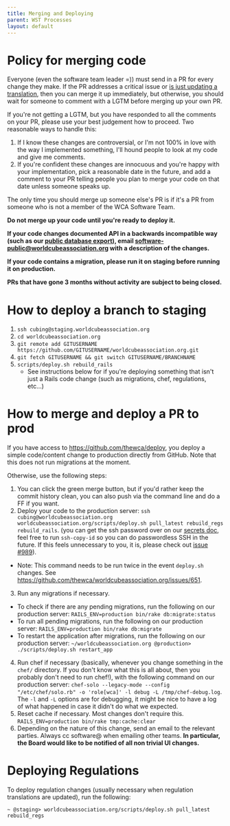 ```yaml
---
title: Merging and Deploying
parent: WST Processes
layout: default
---
```



# Policy for merging code

Everyone (even the software team leader =)) must send in a PR for every change they make. If the PR addresses a critical issue or [is just updating a translation](https://github.com/thewca/worldcubeassociation.org/pull/1144#issuecomment-275124727), then you can merge it up immediately, but otherwise, you should wait for someone to comment with a LGTM before merging up your own PR.

If you're not getting a LGTM, but you have responded to all the comments on your PR, please use your best judgement how to proceed. Two reasonable ways to handle this:

1. If I know these changes are controversial, or I'm not 100% in love with the way I implemented something, I'll hound people to look at my code and give me comments.
2. If you're confident these changes are innocuous and you're happy with your implementation, pick a reasonable date in the future, and add a comment to your PR telling people you plan to merge your code on that date unless someone speaks up.

The only time you should merge up someone else's PR is if it's a PR from someone who is not a member of the WCA Software Team.

**Do not merge up your code until you're ready to deploy it.**

**If your code changes documented API in a backwards incompatible way (such as our [public database export](https://www.worldcubeassociation.org/results/misc/export.html)), email software-public@worldcubeassociation.org with a description of the changes.**

**If your code contains a migration, please run it on staging before running it on production.**

**PRs that have gone 3 months without activity are subject to being closed.**


# How to deploy a branch to staging

1. `ssh cubing@staging.worldcubeassociation.org`
2. `cd worldcubeassociation.org`
2. `git remote add GITUSERNAME https://github.com/GITUSERNAME/worldcubeassociation.org.git`
3. `git fetch GITUSERNAME && git switch GITUSERNAME/BRANCHNAME`
4. `scripts/deploy.sh rebuild_rails`
   - See instructions below for if you're deploying something that isn't just a Rails code change (such as migrations, chef, regulations, etc...)

# How to merge and deploy a PR to prod

If you have access to <https://github.com/thewca/deploy>, you deploy a simple code/content change to production directly from GitHub. Note that this does not run migrations at the moment.

Otherwise, use the following steps:

1. You can click the green merge button, but if you'd rather keep the commit history clean, you can also push via the command line and do a FF if you want.
2. Deploy your code to the production server: `ssh cubing@worldcubeassociation.org worldcubeassociation.org/scripts/deploy.sh pull_latest rebuild_regs rebuild_rails`. (you can get the ssh password over on our [secrets doc](https://docs.google.com/document/d/1WYYUg5RukgCSA7Mt6xfQ1ZCpYzax8ksekcp8PMMBSOg), feel free to run `ssh-copy-id` so you can do passwordless SSH in the future. If this feels unnecessary to you, it is, please check out [issue #989](https://github.com/thewca/worldcubeassociation.org/issues/989)).
  - Note: This command needs to be run twice in the event `deploy.sh` changes. See https://github.com/thewca/worldcubeassociation.org/issues/651.
3. Run any migrations if necessary.
  - To check if there are any pending migrations, run the following on our production server: `RAILS_ENV=production bin/rake db:migrate:status`
  - To run all pending migrations, run the following on our production server:  `RAILS_ENV=production bin/rake db:migrate`
  - To restart the application after migrations, run the following on our production server:  `~/worldcubeassociation.org @production> ./scripts/deploy.sh restart_app`
4. Run chef if necessary (basically, whenever you change something in the `chef/` directory. If you don't know what this is all about, then you probably don't need to run chef!), with the following command on our production server: `chef-solo --legacy-mode --config "/etc/chef/solo.rb" -o 'role[wca]' -l debug -L /tmp/chef-debug.log`. The `-l` and `-L` options are for debugging, it might be nice to have a log of what happened in case it didn't do what we expected.
5. Reset cache if necessary. Most changes don't require this. `RAILS_ENV=production bin/rake tmp:cache:clear`
6. Depending on the nature of this change, send an email to the relevant parties. Always cc software@ when emailing other teams. **In particular, the Board would like to be notified of all non trivial UI changes.**

# Deploying Regulations

To deploy regulation changes (usually necessary when regulation translations are updated), run the following:

```shell
~ @staging> worldcubeassociation.org/scripts/deploy.sh pull_latest rebuild_regs
```


